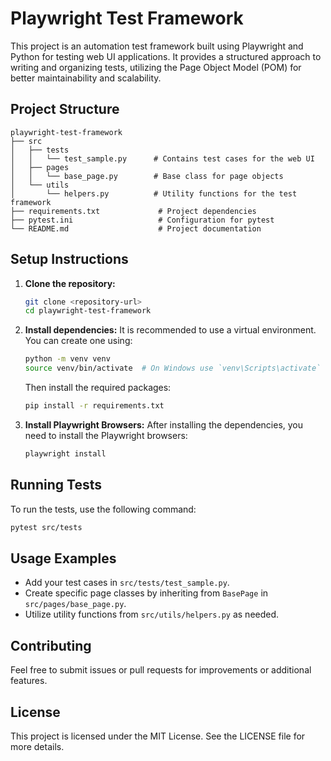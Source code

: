 # Playwright Test Framework

This project is an automation test framework built using Playwright and Python for testing web UI applications. It provides a structured approach to writing and organizing tests, utilizing the Page Object Model (POM) for better maintainability and scalability.

## Project Structure

```
playwright-test-framework
├── src
│   ├── tests
│   │   └── test_sample.py      # Contains test cases for the web UI
│   ├── pages
│   │   └── base_page.py        # Base class for page objects
│   └── utils
│       └── helpers.py          # Utility functions for the test framework
├── requirements.txt             # Project dependencies
├── pytest.ini                   # Configuration for pytest
└── README.md                    # Project documentation
```

## Setup Instructions

1. **Clone the repository:**
   ```bash
   git clone <repository-url>
   cd playwright-test-framework
   ```

2. **Install dependencies:**
   It is recommended to use a virtual environment. You can create one using:
   ```bash
   python -m venv venv
   source venv/bin/activate  # On Windows use `venv\Scripts\activate`
   ```
   Then install the required packages:
   ```bash
   pip install -r requirements.txt
   ```

3. **Install Playwright Browsers:**
   After installing the dependencies, you need to install the Playwright browsers:
   ```bash
   playwright install
   ```

## Running Tests

To run the tests, use the following command:
```bash
pytest src/tests
```

## Usage Examples

- Add your test cases in `src/tests/test_sample.py`.
- Create specific page classes by inheriting from `BasePage` in `src/pages/base_page.py`.
- Utilize utility functions from `src/utils/helpers.py` as needed.

## Contributing

Feel free to submit issues or pull requests for improvements or additional features. 

## License

This project is licensed under the MIT License. See the LICENSE file for more details.